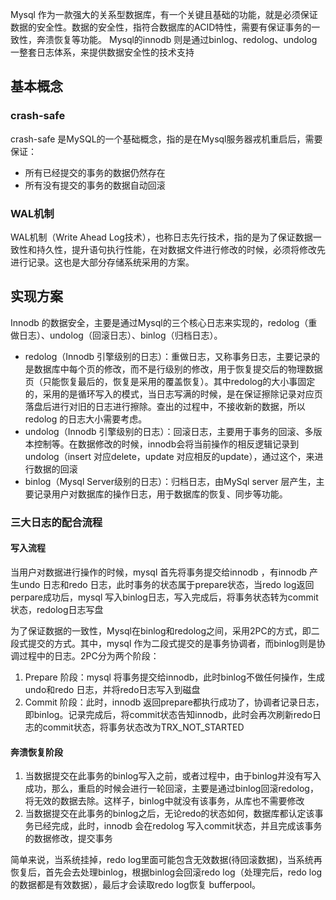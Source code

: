 Mysql 作为一款强大的关系型数据库，有一个关键且基础的功能，就是必须保证数据的安全性。数据的安全性，指符合数据库的ACID特性，需要有保证事务的一致性，奔溃恢复等功能。
Mysql的innodb 则是通过binlog、redolog、undolog一整套日志体系，来提供数据安全性的技术支持

## 基本概念
### crash-safe

crash-safe 是MySQL的一个基础概念，指的是在Mysql服务器戎机重启后，需要保证：

- 所有已经提交的事务的数据仍然存在
- 所有没有提交的事务的数据自动回滚

### WAL机制

WAL机制（Write Ahead Log技术），也称日志先行技术，指的是为了保证数据一致性和持久性，提升语句执行性能，在对数据文件进行修改的时候，必须将修改先进行记录。这也是大部分存储系统采用的方案。

## 实现方案
Innodb 的数据安全，主要是通过Mysql的三个核心日志来实现的，redolog（重做日志）、undolog（回滚日志）、binlog（归档日志）。

*  redolog（Innodb 引擎级别的日志）：重做日志，又称事务日志，主要记录的是数据库中每个页的修改，而不是行级别的修改，用于恢复提交后的物理数据页（只能恢复最后的，恢复是采用的覆盖恢复）。其中redolog的大小事固定的，采用的是循环写入的模式，当日志写满的时候，是在保证擦除记录对应页落盘后进行对旧的日志进行擦除。查出的过程中，不接收新的数据，所以redolog 的日志大小需要考虑。
*  undolog（Innodb 引擎级别的日志）：回滚日志，主要用于事务的回滚、多版本控制等。在数据修改的时候，innodb会将当前操作的相反逻辑记录到undolog（insert 对应delete，update 对应相反的update），通过这个，来进行数据的回滚
*  binlog（Mysql Server级别的日志）：归档日志，由MySql server 层产生，主要记录用户对数据库的操作日志，用于数据库的恢复、同步等功能。


### 三大日志的配合流程

#### 写入流程
当用户对数据进行操作的时候，mysql 首先将事务提交给innodb ，有innodb 产生undo 日志和redo 日志，此时事务的状态属于prepare状态，当redo log返回perpare成功后，mysql 写入binlog日志，写入完成后，将事务状态转为commit状态，redolog日志写盘

为了保证数据的一致性，Mysql在binlog和redolog之间，采用2PC的方式，即二段式提交的方式。其中，mysql 作为二段式提交的是事务协调者，而binlog则是协调过程中的日志。2PC分为两个阶段：

1. Prepare 阶段：mysql 将事务提交给innodb，此时binlog不做任何操作，生成undo和redo 日志，并将redo日志写入到磁盘 
2. Commit 阶段：此时，innodb 返回prepare都执行成功了，协调者记录日志，即binlog。记录完成后，将commit状态告知innodb，此时会再次刷新redo日志的commit状态，将事务状态改为TRX_NOT_STARTED

#### 奔溃恢复阶段

1. 当数据提交在此事务的binlog写入之前，或者过程中，由于binlog并没有写入成功，那么，重启的时候会进行一轮回滚，主要是通过binlog回滚redolog，将无效的数据去除。这样子，binlog中就没有该事务，从库也不需要修改
2. 当数据提交在此事务的binlog之后，无论redo的状态如何，数据库都认定该事务已经完成，此时，innodb 会在redolog 写入commit状态，并且完成该事务的数据修改，提交事务

简单来说，当系统挂掉，redo log里面可能包含无效数据(待回滚数据)，当系统再恢复后，首先会去处理binlog，根据binlog会回滚redo log（处理完后，redo log的数据都是有效数据），最后才会读取redo log恢复 bufferpool。